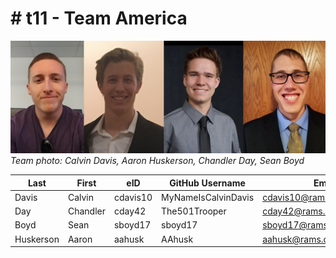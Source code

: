 # \# t11 - Team America

![Team Photo (Using PhotoShop)](/team/images/TeamPhotoPS.jpg)
*Team photo: Calvin Davis, Aaron Huskerson, Chandler Day, Sean Boyd*

| Last | First | eID | GitHub Username | Email |
|------|-------|-----|-----------------|-------|
| Davis | Calvin | cdavis10 | MyNameIsCalvinDavis | cdavis10@rams.colostate.edu |
| Day | Chandler | cday42 | The501Trooper | cday42@rams.colostate.edu |
| Boyd | Sean | sboyd17 | sboyd17 | sboyd17@rams.colostate.edu |
| Huskerson | Aaron | aahusk | AAhusk | aahusk@rams.colostate.edu |
